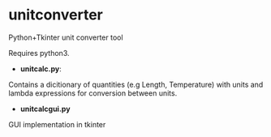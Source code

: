 # unitconverter
Python+Tkinter unit converter tool

Requires python3.

* __unitcalc.py__:

Contains a dicitionary of quantities (e.g Length, Temperature) with units and lambda expressions for conversion between units.

* __unitcalcgui.py__

GUI implementation in tkinter

